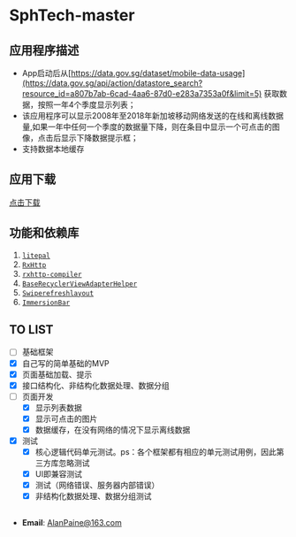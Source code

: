 # SphTech-master
## 应用程序描述

- App启动后从[https://data.gov.sg/dataset/mobile-data-usage](https://data.gov.sg/api/action/datastore_search?resource_id=a807b7ab-6cad-4aa6-87d0-e283a7353a0f&limit=5) 获取数据，按照一年4个季度显示列表；
- 该应用程序可以显示2008年至2018年新加坡移动网络发送的在线和离线数据量,如果一年中任何一个季度的数据量下降，则在条目中显示一个可点击的图像，点击后显示下降数据提示框；
- 支持数据本地缓存

## 应用下载
[点击下载](http://d.firim.info/sphtech)
## 功能和依赖库

1. [`litepal`](https://github.com/LitePalFramework/LitePal)
2. [`RxHttp`](https://github.com/liujingxing/okhttp-RxHttp)
3. [`rxhttp-compiler`](https://github.com/liujingxing/okhttp-RxHttp)
4. [`BaseRecyclerViewAdapterHelper`](https://github.com/CymChad/BaseRecyclerViewAdapterHelper)
5. [`Swiperefreshlayout`](https://developer.android.google.cn/jetpack/androidx/releases/swiperefreshlayout?hl=zh-cn)
6. [`ImmersionBar`](https://github.com/gyf-dev/ImmersionBar)

## TO LIST

- [ ]  基础框架
  - [x] 自己写的简单基础的MVP
  - [x] 页面基础加载、提示
  - [x] 接口结构化、非结构化数据处理、数据分组
- [ ] 页面开发
  - [x] 显示列表数据
  - [x] 显示可点击的图片
  - [x] 数据缓存，在没有网络的情况下显示离线数据
- [x] 测试
  - [x] 核心逻辑代码单元测试。ps：各个框架都有相应的单元测试用例，因此第三方库忽略测试
  - [x] UI即兼容测试
  - [x] 测试（网络错误、服务器内部错误）
  - [x] 非结构化数据处理、数据分组测试
## 
* **Email**: <AlanPaine@163.com>  